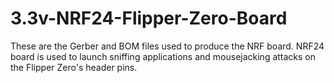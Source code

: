 # 3.3v-NRF24-Flipper-Zero-Board
These are the Gerber and BOM files used to produce the NRF board. NRF24 board is used to launch sniffing applications and mousejacking attacks on the Flipper Zero's header pins. 
